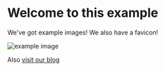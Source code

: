 # Welcome to this example

We've got example images! We also have a favicon!

![example image](/public/img/example.png)

Also [visit our blog](/blog)
